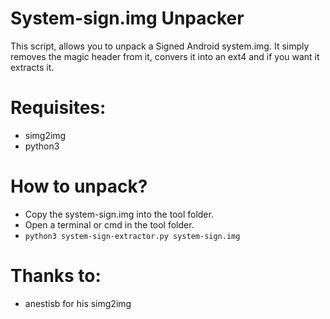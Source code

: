 System-sign.img Unpacker
=====================================

This script, allows you to unpack a Signed Android system.img.
It simply removes the magic header from it, convers it into an ext4 and if you want it extracts it.

Requisites:
=====================================
* simg2img
* python3

How to unpack?
=====================================
* Copy the system-sign.img into the tool folder.
* Open a terminal or cmd in the tool folder.
* ```python3 system-sign-extractor.py system-sign.img```

Thanks to:
=====================================
* anestisb for his simg2img
